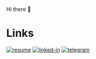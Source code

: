 Hi there 👋


# Links

[![resume](https://img.shields.io/badge/Resume-4285F4?style=for-the-badge&logo=read-the-docs&logoColor=white)](https://drive.google.com/file/d/1QdIE2ZYRgThJkHN0qU8rtNTPoCvq0h02/view?usp=sharing)
[![linked-in](https://img.shields.io/badge/Linked_In-0077B5?style=for-the-badge&logo=LinkedIn&logoColor=white)](https://www.linkedin.com/in/shchetnikovich)
[![telegram](https://img.shields.io/badge/Telegram-0077B5?style=for-the-badge&logo=Telegram&logoColor=white)](https://t.me/shchetnikovich)

